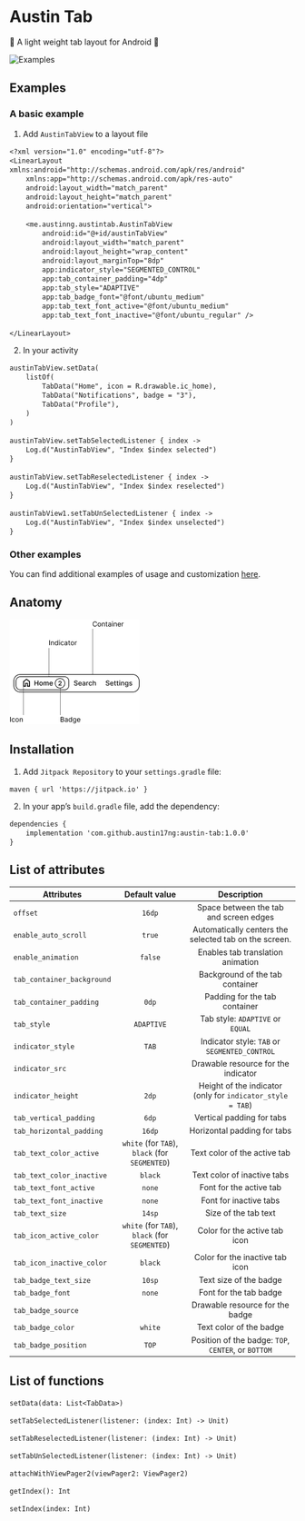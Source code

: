 # Austin Tab
:sheep:  A light weight tab layout for Android :sheep:

![Examples](/images/example.png "Examples")

## Examples
### A basic example
1. Add `AustinTabView` to a layout file

```
<?xml version="1.0" encoding="utf-8"?>
<LinearLayout xmlns:android="http://schemas.android.com/apk/res/android"
    xmlns:app="http://schemas.android.com/apk/res-auto"
    android:layout_width="match_parent"
    android:layout_height="match_parent"
    android:orientation="vertical">
    
    <me.austinng.austintab.AustinTabView
        android:id="@+id/austinTabView"
        android:layout_width="match_parent"
        android:layout_height="wrap_content"
        android:layout_marginTop="8dp"
        app:indicator_style="SEGMENTED_CONTROL"
        app:tab_container_padding="4dp"
        app:tab_style="ADAPTIVE"
        app:tab_badge_font="@font/ubuntu_medium"
        app:tab_text_font_active="@font/ubuntu_medium"
        app:tab_text_font_inactive="@font/ubuntu_regular" />
        
</LinearLayout>
```

2. In your activity

```
austinTabView.setData(
    listOf(
        TabData("Home", icon = R.drawable.ic_home),
        TabData("Notifications", badge = "3"),
        TabData("Profile"),
    )
)

austinTabView.setTabSelectedListener { index ->
    Log.d("AustinTabView", "Index $index selected")
}

austinTabView.setTabReselectedListener { index ->
    Log.d("AustinTabView", "Index $index reselected")
}

austinTabView1.setTabUnSelectedListener { index ->
    Log.d("AustinTabView", "Index $index unselected")
}
```

### Other examples
You can find additional examples of usage and customization [here](app/src/main/java/me/austinng/austintab).

## Anatomy

![Anatomy](/images/anatomy.png "Anatomy")

## Installation

1. Add `Jitpack Repository` to your `settings.gradle` file:

```
maven { url 'https://jitpack.io' }
```

2. In your app’s `build.gradle` file, add the dependency:

```
dependencies {
	implementation 'com.github.austin17ng:austin-tab:1.0.0'
}
```

## List of attributes

| Attributes  | Default value | Description |
| ------------- |:-------------:|:-------------:|
| `offset`    | `16dp`     | Space between the tab and screen edges   |
| `enable_auto_scroll`     | `true`     | Automatically centers the selected tab on the screen.  |
|   `enable_animation`   |   `false`  |   Enables tab translation animation  |
|   `tab_container_background`   |     |    Background of the tab container |
|     `tab_container_padding` |  `0dp`   |   Padding for the tab container  |
|  `tab_style`    |  `ADAPTIVE`   | Tab style: `ADAPTIVE` or `EQUAL`    |
|     `indicator_style` |   `TAB`  | Indicator style: `TAB` or `SEGMENTED_CONTROL`    |
|    `indicator_src`  |     |    Drawable resource for the indicator|
|`indicator_height`|`2dp`|Height of the indicator (only for `indicator_style = TAB`)|
|`tab_vertical_padding`|`6dp`|Vertical padding for tabs|
|`tab_horizontal_padding`|`16dp`|Horizontal padding for tabs|
|`tab_text_color_active`|`white` (for `TAB`), `black` (for `SEGMENTED`)|Text color of the active tab|
|`tab_text_color_inactive`|`black`|Text color of inactive tabs|
|`tab_text_font_active`|`none`|Font for the active tab|
|`tab_text_font_inactive`|`none`|Font for inactive tabs|
|`tab_text_size`|`14sp`|Size of the tab text|
|`tab_icon_active_color`|`white` (for `TAB`), `black` (for `SEGMENTED`)|Color for the active tab icon|
|`tab_icon_inactive_color`|`black`|Color for the inactive tab icon|
|`tab_badge_text_size`|`10sp`|Text size of the badge|
|`tab_badge_font`|`none`|Font for the tab badge|
|`tab_badge_source`||Drawable resource for the badge|
|`tab_badge_color`|`white`|Text color of the badge|
|`tab_badge_position`|`TOP`|Position of the badge: `TOP`, `CENTER`, or `BOTTOM`|

## List of functions

`setData(data: List<TabData>)`

`setTabSelectedListener(listener: (index: Int) -> Unit)`

`setTabReselectedListener(listener: (index: Int) -> Unit)`

`setTabUnSelectedListener(listener: (index: Int) -> Unit)`

`attachWithViewPager2(viewPager2: ViewPager2)`

`getIndex(): Int`

`setIndex(index: Int)`
